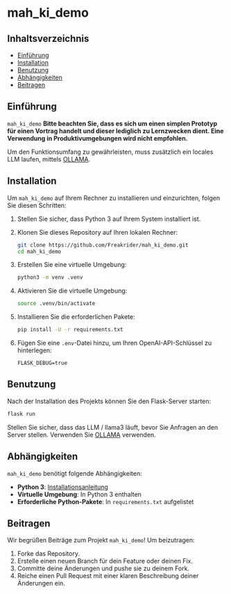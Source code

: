 # mah_ki_demo

## Inhaltsverzeichnis

- [Einführung](#einführung)
- [Installation](#installation)
- [Benutzung](#benutzung)
- [Abhängigkeiten](#abhängigkeiten)
- [Beitragen](#beitragen)

## Einführung

`mah_ki_demo` **Bitte beachten Sie, dass es sich um einen simplen Prototyp für einen Vortrag handelt und dieser lediglich zu Lernzwecken dient. Eine Verwendung in Produktivumgebungen wird nicht empfohlen.**

Um den Funktionsumfang zu gewährleisten, muss zusätzlich ein locales LLM laufen, mittels [OLLAMA](https://ollama.com/). 

## Installation

Um `mah_ki_demo` auf Ihrem Rechner zu installieren und einzurichten, folgen Sie diesen Schritten:

1. Stellen Sie sicher, dass Python 3 auf Ihrem System installiert ist.
2. Klonen Sie dieses Repository auf Ihren lokalen Rechner:

    ```bash
    git clone https://github.com/Freakrider/mah_ki_demo.git
    cd mah_ki_demo
    ```

3. Erstellen Sie eine virtuelle Umgebung:

    ```bash
    python3 -m venv .venv
    ```

4. Aktivieren Sie die virtuelle Umgebung:

    ```bash
    source .venv/bin/activate
    ```

5. Installieren Sie die erforderlichen Pakete:

    ```bash
    pip install -U -r requirements.txt
    ```

6. Fügen Sie eine `.env`-Datei hinzu, um Ihren OpenAI-API-Schlüssel zu hinterlegen:

    ```env
    FLASK_DEBUG=true
    ```

## Benutzung

Nach der Installation des Projekts können Sie den Flask-Server starten:

```bash
flask run
```

Stellen Sie sicher, dass das LLM / llama3 läuft, bevor Sie Anfragen an den Server stellen. Verwenden Sie [OLLAMA](https://ollama.com/) verwenden.

## Abhängigkeiten

`mah_ki_demo` benötigt folgende Abhängigkeiten:

- **Python 3**: [Installationsanleitung](https://www.python.org/downloads/)
- **Virtuelle Umgebung**: In Python 3 enthalten
- **Erforderliche Python-Pakete**: In `requirements.txt` aufgelistet

## Beitragen

Wir begrüßen Beiträge zum Projekt `mah_ki_demo`! Um beizutragen:

1. Forke das Repository.
2. Erstelle einen neuen Branch für dein Feature oder deinen Fix.
3. Committe deine Änderungen und pushe sie zu deinem Fork.
4. Reiche einen Pull Request mit einer klaren Beschreibung deiner Änderungen ein.
